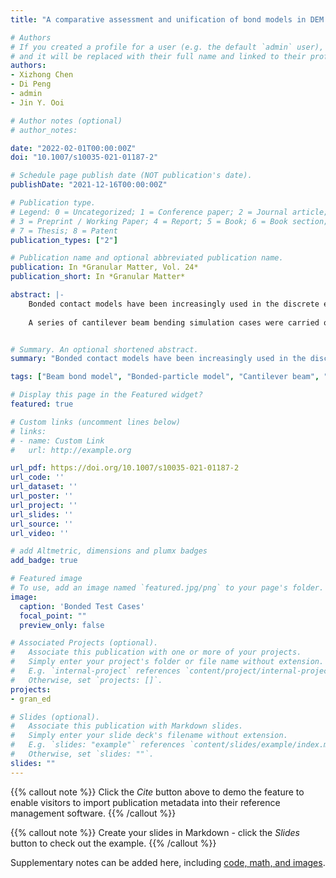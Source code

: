 ```yaml
---
title: "A comparative assessment and unification of bond models in DEM simulations"

# Authors
# If you created a profile for a user (e.g. the default `admin` user), write the username (folder name) here 
# and it will be replaced with their full name and linked to their profile.
authors:
- Xizhong Chen
- Di Peng
- admin
- Jin Y. Ooi

# Author notes (optional)
# author_notes:

date: "2022-02-01T00:00:00Z"
doi: "10.1007/s10035-021-01187-2"

# Schedule page publish date (NOT publication's date).
publishDate: "2021-12-16T00:00:00Z"

# Publication type.
# Legend: 0 = Uncategorized; 1 = Conference paper; 2 = Journal article;
# 3 = Preprint / Working Paper; 4 = Report; 5 = Book; 6 = Book section;
# 7 = Thesis; 8 = Patent
publication_types: ["2"]

# Publication name and optional abbreviated publication name.
publication: In *Granular Matter, Vol. 24*
publication_short: In *Granular Matter*

abstract: |-
    Bonded contact models have been increasingly used in the discrete element method (DEM) to study cemented and sintered particulate materials in recent years. Several popular DEM bond models have been proposed in the literature; thus it is beneficial to assess the similarities and differences between the different bond models before they are used in simulations. This paper identifies and discusses two fundamental types of bond models: the Spring Bond Model where two bonded particles are joined by a set of uniform elastic springs on the bond's cross-section, and the Beam Bond Model in which a beam is used to connect the centres of two particles. 
    
    A series of cantilever beam bending simulation cases were carried out to verify the findings and assess the strength and weakness of the bond models. Despite the numerous bond models described in the literature, they can all be considered as a variation of these two fundamental model types. The comparative evaluation in this paper also shows that all the bond models investigated can be unified to a general form given at a predefined contact point location.


# Summary. An optional shortened abstract.
summary: "Bonded contact models have been increasingly used in the discrete element method (DEM) to study cemented and sintered particulate materials in recent years. Several popular DEM bond models have been proposed in the literature; thus it is beneficial to assess the similarities and differences between the different bond models before they are used in simulations. This paper identifies and discusses two fundamental types of bond models: the Spring Bond Model where two bonded particles are joined by a set of uniform elastic springs on the bond's cross-section, and the Beam Bond Model in which a beam is used to connect the centres of two particles."

tags: ["Beam bond model", "Bonded-particle model", "Cantilever beam", "Discrete element method", "DEM", "Fracture", "Parallel bond model"]

# Display this page in the Featured widget?
featured: true

# Custom links (uncomment lines below)
# links:
# - name: Custom Link
#   url: http://example.org

url_pdf: https://doi.org/10.1007/s10035-021-01187-2
url_code: ''
url_dataset: ''
url_poster: ''
url_project: ''
url_slides: ''
url_source: ''
url_video: ''

# add Altmetric, dimensions and plumx badges
add_badge: true

# Featured image
# To use, add an image named `featured.jpg/png` to your page's folder. 
image:
  caption: 'Bonded Test Cases'
  focal_point: ""
  preview_only: false

# Associated Projects (optional).
#   Associate this publication with one or more of your projects.
#   Simply enter your project's folder or file name without extension.
#   E.g. `internal-project` references `content/project/internal-project/index.md`.
#   Otherwise, set `projects: []`.
projects:
- gran_ed

# Slides (optional).
#   Associate this publication with Markdown slides.
#   Simply enter your slide deck's filename without extension.
#   E.g. `slides: "example"` references `content/slides/example/index.md`.
#   Otherwise, set `slides: ""`.
slides: ""
---
```


{{% callout note %}}
Click the *Cite* button above to demo the feature to enable visitors to import publication metadata into their reference management software.
{{% /callout %}}

{{% callout note %}}
Create your slides in Markdown - click the *Slides* button to check out the example.
{{% /callout %}}

Supplementary notes can be added here, including [code, math, and images](https://wowchemy.com/docs/writing-markdown-latex/).

